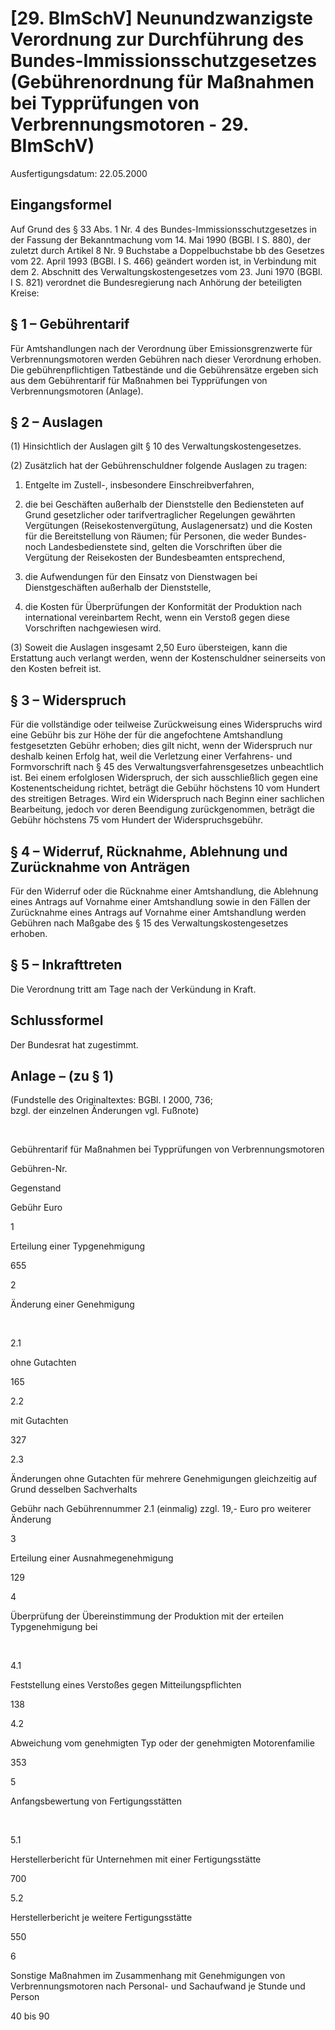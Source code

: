 # [29. BImSchV] Neunundzwanzigste Verordnung zur Durchführung des Bundes-Immissionsschutzgesetzes  (Gebührenordnung für Maßnahmen bei Typprüfungen von Verbrennungsmotoren - 29. BImSchV)

Ausfertigungsdatum: 22.05.2000

 

## Eingangsformel

Auf Grund des § 33 Abs. 1 Nr. 4 des Bundes-Immissionsschutzgesetzes in der Fassung der Bekanntmachung vom 14. Mai 1990 (BGBl. I S. 880), der zuletzt durch Artikel 8 Nr. 9 Buchstabe a Doppelbuchstabe bb des Gesetzes vom 22. April 1993 (BGBl. I S. 466) geändert worden ist, in Verbindung mit dem 2. Abschnitt des Verwaltungskostengesetzes vom 23. Juni 1970 (BGBl. I S. 821) verordnet die Bundesregierung nach Anhörung der beteiligten Kreise:


## § 1 – Gebührentarif

Für Amtshandlungen nach der Verordnung über Emissionsgrenzwerte für Verbrennungsmotoren werden Gebühren nach dieser Verordnung erhoben. Die gebührenpflichtigen Tatbestände und die Gebührensätze ergeben sich aus dem Gebührentarif für Maßnahmen bei Typprüfungen von Verbrennungsmotoren (Anlage).


## § 2 – Auslagen

(1) Hinsichtlich der Auslagen gilt § 10 des Verwaltungskostengesetzes.

(2) Zusätzlich hat der Gebührenschuldner folgende Auslagen zu tragen:

1. Entgelte im Zustell-, insbesondere Einschreibverfahren,

2. die bei Geschäften außerhalb der Dienststelle den Bediensteten auf Grund gesetzlicher oder tarifvertraglicher Regelungen gewährten Vergütungen (Reisekostenvergütung, Auslagenersatz) und die Kosten für die Bereitstellung von Räumen; für Personen, die weder Bundes- noch Landesbedienstete sind, gelten die Vorschriften über die Vergütung der Reisekosten der Bundesbeamten entsprechend,

3. die Aufwendungen für den Einsatz von Dienstwagen bei Dienstgeschäften außerhalb der Dienststelle,

4. die Kosten für Überprüfungen der Konformität der Produktion nach international vereinbartem Recht, wenn ein Verstoß gegen diese Vorschriften nachgewiesen wird.

(3) Soweit die Auslagen insgesamt 2,50 Euro übersteigen, kann die Erstattung auch verlangt werden, wenn der Kostenschuldner seinerseits von den Kosten befreit ist.


## § 3 – Widerspruch

Für die vollständige oder teilweise Zurückweisung eines Widerspruchs wird eine Gebühr bis zur Höhe der für die angefochtene Amtshandlung festgesetzten Gebühr erhoben; dies gilt nicht, wenn der Widerspruch nur deshalb keinen Erfolg hat, weil die Verletzung einer Verfahrens- und Formvorschrift nach § 45 des Verwaltungsverfahrensgesetzes unbeachtlich ist. Bei einem erfolglosen Widerspruch, der sich ausschließlich gegen eine Kostenentscheidung richtet, beträgt die Gebühr höchstens 10 vom Hundert des streitigen Betrages. Wird ein Widerspruch nach Beginn einer sachlichen Bearbeitung, jedoch vor deren Beendigung zurückgenommen, beträgt die Gebühr höchstens 75 vom Hundert der Widerspruchsgebühr.


## § 4 – Widerruf, Rücknahme, Ablehnung und Zurücknahme von Anträgen

Für den Widerruf oder die Rücknahme einer Amtshandlung, die Ablehnung eines Antrags auf Vornahme einer Amtshandlung sowie in den Fällen der Zurücknahme eines Antrags auf Vornahme einer Amtshandlung werden Gebühren nach Maßgabe des § 15 des Verwaltungskostengesetzes erhoben.


## § 5 – Inkrafttreten

Die Verordnung tritt am Tage nach der Verkündung in Kraft.


## Schlussformel

Der Bundesrat hat zugestimmt.


## Anlage – (zu § 1)

(Fundstelle des Originaltextes: BGBl. I 2000, 736;  
bzgl. der einzelnen Änderungen vgl. Fußnote)

 

Gebührentarif für Maßnahmen bei Typprüfungen von Verbrennungsmotoren

Gebühren-Nr.

Gegenstand

Gebühr Euro

1

Erteilung einer Typgenehmigung

655

2

Änderung einer Genehmigung

 

2.1

ohne Gutachten

165

2.2

mit Gutachten

327

2.3

Änderungen ohne Gutachten für mehrere Genehmigungen gleichzeitig auf Grund desselben Sachverhalts

Gebühr nach Gebührennummer 2.1 (einmalig) zzgl. 19,- Euro pro weiterer Änderung

3

Erteilung einer Ausnahmegenehmigung

129

4

Überprüfung der Übereinstimmung der Produktion mit der erteilen Typgenehmigung bei

 

4.1

Feststellung eines Verstoßes gegen Mitteilungspflichten

138

4.2

Abweichung vom genehmigten Typ oder der genehmigten Motorenfamilie

353

5

Anfangsbewertung von Fertigungsstätten

 

5.1

Herstellerbericht für Unternehmen mit einer Fertigungsstätte

700

5.2

Herstellerbericht je weitere Fertigungsstätte

550

6

Sonstige Maßnahmen im Zusammenhang mit Genehmigungen von Verbrennungsmotoren nach Personal- und Sachaufwand je Stunde und Person

40 bis 90
